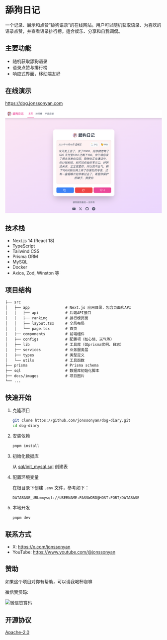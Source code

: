 # 舔狗日记

一个记录、展示和点赞“舔狗语录”的在线网站。用户可以随机获取语录、为喜欢的语录点赞，并查看语录排行榜。适合娱乐、分享和自我调侃。

## 主要功能

- 随机获取舔狗语录
- 语录点赞与排行榜
- 响应式界面，移动端友好

## 在线演示

https://dog.jonssonyan.com

![preview](docs/images/preview.png)

## 技术栈

- Next.js 14 (React 18)
- TypeScript
- Tailwind CSS
- Prisma ORM
- MySQL
- Docker
- Axios, Zod, Winston 等

## 项目结构

```
├── src
│   ├── app                # Next.js 应用目录，包含页面和API
│   │   ├── api            # 后端API接口
│   │   ├── ranking        # 排行榜页面
│   │   ├── layout.tsx     # 全局布局
│   │   └── page.tsx       # 首页
│   ├── components         # 前端组件
│   ├── configs            # 配置项（如心情、天气等）
│   ├── lib                # 工具库（如prisma实例、日志）
│   ├── services           # 业务服务层
│   ├── types              # 类型定义
│   └── utils              # 工具函数
├── prisma                 # Prisma schema
├── sql                    # 数据库初始化脚本
├── docs/images            # 项目图片
└── ...
```

## 快速开始

1. 克隆项目

    ```bash
    git clone https://github.com/jonssonyan/dog-diary.git
    cd dog-diary
    ```

2. 安装依赖

    ```bash
    pnpm install
    ```

3. 初始化数据库

   从 [sql/init_mysql.sql](sql/init_mysql.sql) 创建表

4. 配置环境变量

   在根目录下创建 `.env` 文件，参考如下：

   ```env
   DATABASE_URL=mysql://USERNAME:PASSWORD@HOST:PORT/DATABASE
   ```

5. 本地开发

   ```bash
   pnpm dev
   ```

## 联系方式

- X: https://x.com/jonssonyan
- YouTube: https://www.youtube.com/@jonssonyan

## 赞助

如果这个项目对你有帮助，可以请我喝杯咖啡

微信赞赏码:

<img src="https://github.com/jonssonyan/install-script/assets/46235235/cce90c48-27d3-492c-af3e-468b656bdd06" width="150" alt="微信赞赏码" title="微信赞赏码"/>

## 开源协议

[Apache-2.0](LICENSE)